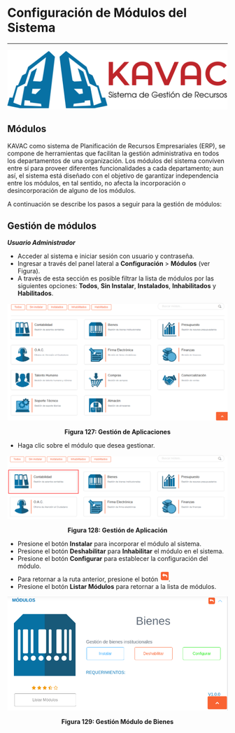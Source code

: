 # Configuración de Módulos del Sistema 
**************************************

![Screenshot](../img/logokavac.png#imagen)

## Módulos
 
KAVAC como sistema de Planificación de Recursos Empresariales (ERP), se compone de herramientas que facilitan la gestión administrativa en todos los departamentos de una organización.  Los módulos del sistema conviven entre sí para proveer diferentes funcionalidades a cada departamento; aun así, el sistema está diseñado con el objetivo de garantizar independencia entre los módulos, en tal sentido, no afecta la incorporación o desincorporación de alguno de los módulos.

A continuación se describe los pasos a seguir para la gestión de módulos:

## Gestión de módulos 

***Usuario Administrador***

-   Acceder al sistema e iniciar sesión con usuario y contraseña.
-   Ingresar a través del panel lateral a **Configuración** > **Módulos** (ver Figura).
-   A través de esta sección es posible filtrar la lista de módulos por las siguientes opciones: **Todos**, **Sin Instalar**, **Instalados**, **Inhabilitados** y **Habilitados**.   

![Screenshot](../img/figure_18.png)<div style="text-align: center;font-weight: bold">Figura 127: Gestión de Aplicaciones</div>

-   Haga clic sobre el módulo que desea gestionar.

![Screenshot](../img/figure_18_1.png)<div style="text-align: center;font-weight: bold">Figura 128: Gestión de Aplicación</div>


-   Presione el botón **Instalar** para incorporar el módulo al sistema. 
-   Presione el botón **Deshabilitar** para **Inhabilitar** el módulo en el sistema.
-   Presione el botón **Configurar** para establecer la configuración del módulo. 
-   Para retornar a la ruta anterior, presione el botón ![Screenshot](../img/back.png).
-   Presione el botón **Listar Módulos** para retornar a la lista de módulos. 

![Screenshot](../img/figure_19.png)<div style="text-align: center;font-weight: bold">Figura 129: Gestión Módulo de Bienes</div>
